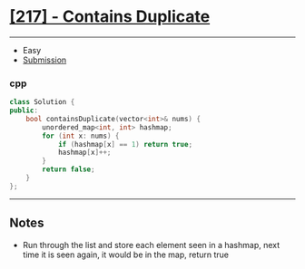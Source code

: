 # [[217] - Contains Duplicate](https://leetcode.com/problems/contains-duplicate//)

---

- Easy
- [Submission](https://leetcode.com/problems/contains-duplicate/submissions/866841513/)

### cpp
```cpp
class Solution {
public:
    bool containsDuplicate(vector<int>& nums) {
        unordered_map<int, int> hashmap;
        for (int x: nums) {
            if (hashmap[x] == 1) return true;
            hashmap[x]++;
        }
        return false;
    }
};
```

---

## Notes

- Run through the list and store each element seen in a hashmap, next time it is seen again, it would be in the map, return true

